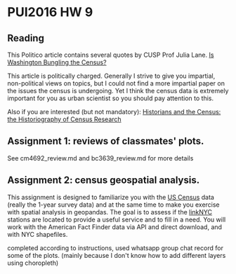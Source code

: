# PUI2016 HW 9

## Reading
This Politico article contains several quotes by CUSP Prof Julia Lane.
[Is Washington Bungling the Census?](https://www.politico.com/agenda/story/2017/10/11/federal-data-collection-in-crisis-000537)

This article is politically charged. Generally I strive to give you impartial, non-political views on topics, but I could not find a more impartial paper on the issues the census is undergoing. Yet I think the census data is extremely important for you as urban scientist so you should pay attention to this.

Also if you are interested (but not mandatory):
[Historians and the Census: the Historiography of
Census Research](http://ir.uiowa.edu/cgi/viewcontent.cgi?article=9478&context=annals-of-iowa)



## Assignment 1: reviews of classmates' plots.
See cm4692_review.md and bc3639_review.md for more details

## Assignment 2: census geospatial analysis.

This assignment is designed to familiarize you with the [US Census](https://www.census.gov/) data (really the 1-year survey data) and at the same time to make you exercise with spatial analysis in geopandas.
The goal is to assess if the [linkNYC](https://www.link.nyc/) stations are located to provide a useful service and to fill in a need. You will work with the American Fact Finder data via API and direct download, and with NYC shapefiles.

completed according to instructions, used whatsapp group chat record for some of the plots. (mainly because I don't know how to add different layers using choropleth)
